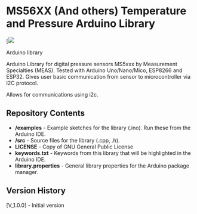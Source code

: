 MS56XX (And others) Temperature and Pressure Arduino Library
===============================================================
[![](https://www.techonicsltd.com/wp-content/uploads/2018/08/MS5611.jpg)

Arduino library 

Arduino Library for digital pressure sensors MS5xxx by Measurement Specialties (MEAS). Tested with Arduino Uno/Nano/Mico, ESP8266 and ESP32. Gives user basic communication from sensor to microcontroller via I2C protocol.

Allows for communications using i2c.

Repository Contents
-------------------

* **/examples** - Example sketches for the library (.ino). Run these from the Arduino IDE.
* **/src** - Source files for the library (.cpp, .h).
* **LICENSE** - Copy of GNU General Public License
* **keywords.txt** - Keywords from this library that will be highlighted in the Arduino IDE.
* **library.properties** - General library properties for the Arduino package manager.

Version History
---------------
[V_1.0.0] - Initial version
